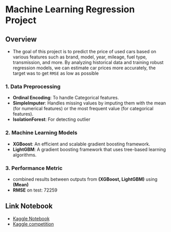 # Machine Learning Regression Project
## Overview
-  The goal of this project is to predict the price of used cars based on various features such as brand, model, year, mileage, fuel type, transmission, and more. By analyzing historical data and training robust regression models, we can estimate car prices more accurately, the target was to get `RMSE` as low as possible
### 1. **Data Preprocessing**
- **Ordinal Encoding**: To handle Categorical features.
- **SimpleImputer**: Handles missing values by imputing them with the mean (for numerical features) or the most frequent value (for categorical features).
- **IsolationForest**: For detecting outlier
### 2. **Machine Learning Models**
-  **XGBoost**: An efficient and scalable gradient boosting framework.
-  **LightGBM**: A gradient boosting framework that uses tree-based learning algorithms.
###  3. Performance Metric 
-  combined results between outputs from **(XGBoost, LightGBM)** using **(Mean)**
-  **RMSE** on test: 72259
## Link Notebook
-  [Kaggle Notebook](https://www.kaggle.com/code/aliabdelmenam/used-car-price-regreesion)
-  [Kaggle competition](https://www.kaggle.com/competitions/playground-series-s4e9)
